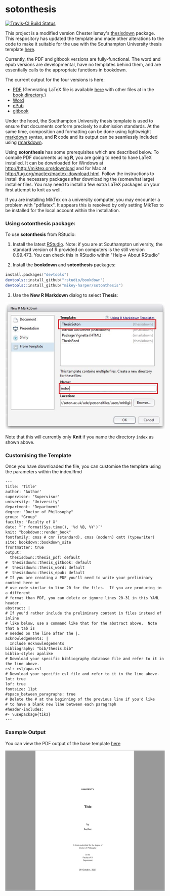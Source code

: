 # sotonthesis

[![Travis-CI Build Status](https://travis-ci.org/mikey-harper/sotonthesis.svg?branch=master)](https://travis-ci.org/mikey-harper/sotonthesis)

This project is a modified version Chester Ismay's [thesisdown](http://github.com/ismayc/thesisdown)  package. This respository has updated the template and made other alterations to the code to make it suitable for the use with the Southampton University thesis template [here](https://github.com/akdiem/phd_thesis_template).

Currently, the PDF and gitbook versions are fully-functional.  The word and epub versions are developmental, have no templates behind them, and are essentially calls to the appropriate functions in bookdown.

The current output for the four versions is here:
- [PDF](https://github.com/ismayc/thesisdown_book/blob/gh-pages/thesis.pdf) (Generating LaTeX file is available [here](https://github.com/ismayc/thesisdown_book/blob/gh-pages/thesis.tex) with other files at in the [book directory](https://github.com/ismayc/thesisdown_book/tree/gh-pages).)
- [Word](https://github.com/ismayc/thesisdown_book/blob/gh-pages/thesis.docx)
- [ePub](https://github.com/ismayc/thesisdown_book/blob/gh-pages/thesis.epub)
- [gitbook](http://ismayc.github.io/thesisdown_book)

Under the hood, the Southampton University thesis template is used to ensure that documents conform precisely to submission standards. At the same time, composition and formatting can be done using lightweight [markdown](http://rmarkdown.rstudio.com/authoring_basics.html) syntax, and **R** code and its output can be seamlessly included using [rmarkdown](http://rmarkdown.rstudio.com).

Using **sotonthesis** has some prerequisites which are described below. To compile PDF documents using **R**, you are going to need to have LaTeX installed.  It can be downloaded for Windows at <http://http://miktex.org/download> and for Mac at <http://tug.org/mactex/mactex-download.html>.  Follow the instructions to install the necessary packages after downloading the (somewhat large) installer files.  You may need to install a few extra LaTeX packages on your first attempt to knit as well.

If you are installing MikTex on a university computer, you may encounter a problem with "pdflatex". It appears this is resolved by only setting MikTex to be installed for the local account within the installation.

### Using sotonthesis package:

To use **sotonthesis** from RStudio:

1) Install the latest [RStudio](http://www.rstudio.com/products/rstudio/download/). Note: if you are at Southampton university, the standard version of R provided on computers is the still version 0.99.473. You can check this in RStudio within "Help-> About RStudio"

2) Install the **bookdown** and **sotonthesis** packages: 

```S
install.packages("devtools")
devtools::install_github("rstudio/bookdown")
devtools::install_github("mikey-harper/sotonthesis")

```

3) Use the **New R Markdown** dialog to select **Thesis**:

![New R Markdown](thesis_rmd.png)

Note that this will currently only **Knit** if you name the directory `index` as shown above.

### Customising the Template

Once you have downloaded the file, you can customise the template using the parameters within the index.Rmd

```
---
title: 'Title'
author: 'Author'
supervisor: "Supervisor"
university: "University"
department: "Department"
degree: "Doctor of Philosophy"
group: "Group"
faculty: 'Faculty of X'
date: "`r format(Sys.time(), '%d %B, %Y')`"
knit: "bookdown::render_book"
fontfamily: cmss # cmr (standard), cmss (modern) cmtt (typewriter)
site: bookdown::bookdown_site
frontmatter: true 
output:
  thesisdown::thesis_pdf: default
#  thesisdown::thesis_gitbook: default
#  thesisdown::thesis_word: default
#  thesisdown::thesis_epub: default
# If you are creating a PDF you'll need to write your preliminary content here or
# use code similar to line 20 for the files.  If you are producing in a different
# format than PDF, you can delete or ignore lines 20-31 in this YAML header.
abstract: |
# If you'd rather include the preliminary content in files instead of inline
# like below, use a command like that for the abstract above.  Note that a tab is 
# needed on the line after the |.
acknowledgements: |
  Include Acknowledgements
bibliography: "bib/thesis.bib"
biblio-style: apalike
# Download your specific bibliography database file and refer to it in the line above.
csl: csl/apa.csl
# Download your specific csl file and refer to it in the line above.
lot: true
lof: true
fontsize: 11pt
#space_between_paragraphs: true
# Delete the # at the beginning of the previous line if you'd like
# to have a blank new line between each paragraph
#header-includes:
#- \usepackage{tikz}
---
```


### Example Output

You can view the PDF output of the base template [here](thesis.pdf)

![Template Output](template.png)
